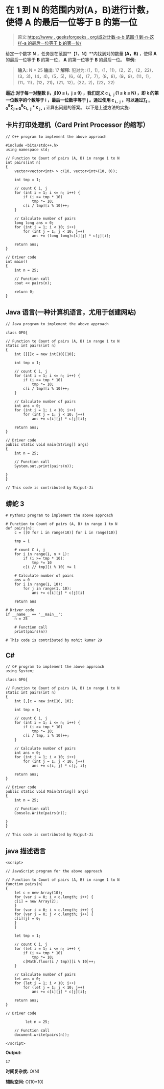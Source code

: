 # 在 1 到 N 的范围内对(A，B)进行计数，使得 A 的最后一位等于 B 的第一位

> 原文:[https://www . geeksforgeeks . org/成对计数-a-b 范围-1 到-n-这样-a 的最后一位等于 b 的第一位/](https://www.geeksforgeeks.org/count-of-pairs-a-b-in-range-1-to-n-such-that-last-digit-of-a-is-equal-to-the-first-digit-of-b/)

给定一个数字 **N** ，任务是在范围**【1，N】**内找到对的数量 **(A，B)** ，使得 **A** 的最后一位等于 **B** 的第一位， **A** 的第一位等于 **B** 的最后一位。
**举例:**

> **输入:** N = 25
> **输出:** 17
> **解释:**
> 配对为:
> (1，1)，(1，11)，(2，2)，(2，22)，(3，3)，(4，4)，(5，5)，(6，6)，(7，7)，(8，8)，(9，9)，(11，1)，(11，11)，(12，21)，(21，12)，(22，2)，(22，22)

**逼近:**对于每一对整数 **(i，j)(0 ≤ i，j ≤ 9)** ，我们定义 **c <sub>i，j</sub> (1 ≤ k ≤ N)** ，即 **k** 的第一位数字的个数等于 **i** ，最后一位数字等于 **j** 。通过使用 **c <sub>i，j</sub>** ，可以通过**∑<sub>I = 0</sub><sup>9</sup>∑<sub>j = 0</sub><sup>9</sup>c<sub>I，j</sub> * c <sub>j，i</sub>** 计算出问题的答案。
以下是上述方法的实施:

## 卡片打印处理机（Card Print Processor 的缩写）

```
// C++ program to implement the above approach

#include <bits/stdc++.h>
using namespace std;

// Function to Count of pairs (A, B) in range 1 to N
int pairs(int n)
{
    vector<vector<int> > c(10, vector<int>(10, 0));

    int tmp = 1;

    // count C i, j
    for (int i = 1; i <= n; i++) {
        if (i >= tmp * 10)
            tmp *= 10;
        c[i / tmp][i % 10]++;
    }

    // Calculate number of pairs
    long long ans = 0;
    for (int i = 1; i < 10; i++)
        for (int j = 1; j < 10; j++)
            ans += (long long)c[i][j] * c[j][i];

    return ans;
}

// Driver code
int main()
{
    int n = 25;

    // Function call
    cout << pairs(n);

    return 0;
}
```

## Java 语言(一种计算机语言，尤用于创建网站)

```
// Java program to implement the above approach

class GFG{

// Function to Count of pairs (A, B) in range 1 to N
static int pairs(int n)
{
    int [][]c = new int[10][10];

    int tmp = 1;

    // count C i, j
    for (int i = 1; i <= n; i++) {
        if (i >= tmp * 10)
            tmp *= 10;
        c[i / tmp][i % 10]++;
    }

    // Calculate number of pairs
    int ans = 0;
    for (int i = 1; i < 10; i++)
        for (int j = 1; j < 10; j++)
            ans += c[i][j] * c[j][i];

    return ans;
}

// Driver code
public static void main(String[] args)
{
    int n = 25;

    // Function call
    System.out.print(pairs(n));

}
}

// This code is contributed by Rajput-Ji
```

## 蟒蛇 3

```
# Python3 program to implement the above approach

# Function to Count of pairs (A, B) in range 1 to N
def pairs(n):
    c = [[0 for i in range(10)] for i in range(10)]

    tmp = 1

    # count C i, j
    for i in range(1, n + 1):
        if (i >= tmp * 10):
            tmp *= 10
        c[i // tmp][i % 10] += 1

    # Calculate number of pairs
    ans = 0
    for i in range(1, 10):
        for j in range(1, 10):
            ans += c[i][j] * c[j][i]

    return ans

# Driver code
if __name__ == '__main__':
    n = 25

    # Function call
    print(pairs(n))

# This code is contributed by mohit kumar 29   
```

## C#

```
// C# program to implement the above approach
using System;

class GFG{

// Function to Count of pairs (A, B) in range 1 to N
static int pairs(int n)
{
    int [,]c = new int[10, 10];

    int tmp = 1;

    // count C i, j
    for (int i = 1; i <= n; i++) {
        if (i >= tmp * 10)
            tmp *= 10;
        c[i / tmp, i % 10]++;
    }

    // Calculate number of pairs
    int ans = 0;
    for (int i = 1; i < 10; i++)
        for (int j = 1; j < 10; j++)
            ans += c[i, j] * c[j, i];

    return ans;
}

// Driver code
public static void Main(String[] args)
{
    int n = 25;

    // Function call
    Console.Write(pairs(n));

}
}

// This code is contributed by Rajput-Ji
```

## java 描述语言

```
<script>

// JavaScript program for the above approach

// Function to Count of pairs (A, B) in range 1 to N
function pairs(n)
{
    let c = new Array(10);
    for (var i = 0; i < c.length; i++) {
    c[i] = new Array(2);
    }
    for (var i = 0; i < c.length; i++) {
    for (var j = 0; j < c.length; j++) {
    c[i][j] = 0;
    }
    }

    let tmp = 1;

    // count C i, j
    for (let i = 1; i <= n; i++) {
        if (i >= tmp * 10)
            tmp *= 10;
        c[Math.floor(i / tmp)][i % 10]++;
    }

    // Calculate number of pairs
    let ans = 0;
    for (let i = 1; i < 10; i++)
        for (let j = 1; j < 10; j++)
            ans += c[i][j] * c[j][i];

    return ans;
}

// Driver code

         let n = 25;

    // Function call
    document.write(pairs(n));

</script>
```

**Output:** 

```
17
```

**时间复杂度:** O(N)

**辅助空间:** O(10*10)